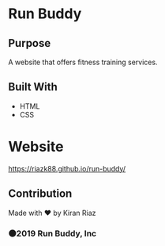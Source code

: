 # Run Buddy

## Purpose
A website that offers fitness training services.

## Built With
* HTML
* CSS

# Website
https://riazk88.github.io/run-buddy/

## Contribution
Made with :heart: by Kiran Riaz

### :black_circle:2019 Run Buddy, Inc
